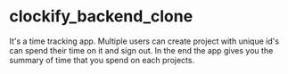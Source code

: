 # clockify_backend_clone

It's a time tracking app.
Multiple users can create project with unique id's can spend their time on it and sign out. In the end the app gives you the summary of time that you spend on each projects.
